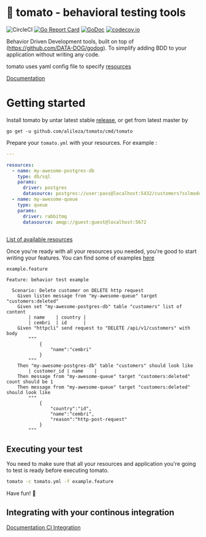 # 🍅 tomato - behavioral testing tools
![CircleCI](https://circleci.com/gh/alileza/tomato/tree/master.svg?style=shield)
[![Go Report Card](https://goreportcard.com/badge/github.com/alileza/tomato)](https://goreportcard.com/report/github.com/alileza/tomato)
[![GoDoc](https://godoc.org/github.com/alileza/tomato?status.svg)](https://godoc.org/github.com/alileza/tomato)
[![codecov.io](https://codecov.io/github/alileza/tomato/branch/master/graph/badge.svg)](https://codecov.io/github/alileza/tomato)
 
Behavior Driven Development tools, built on top of (https://github.com/DATA-DOG/godog). To simplify adding BDD to your application without writing any code.

tomato uses yaml config file to specify [resources](#resources)

[Documentation](https://alileza.github.io/tomato/)

# Getting started

Install tomato by untar latest stable [release](https://github.com/alileza/tomato/releases/latest), or get from latest master by
```
go get -u github.com/alileza/tomato/cmd/tomato
```

Prepare your `tomato.yml` with your resources. For example :

```yaml
---

resources:
  - name: my-awesome-postgres-db
    type: db/sql
    params:
      driver: postgres
      datasource: postgres://user:pass@localhost:5432/customers?sslmode=disable
  - name: my-awesome-queue
    type: queue
    params:
      driver: rabbitmq
      datasource: amqp://guest:guest@localhost:5672
      
```

[List of available resources](http://alileza.github.io/tomato/resources)

Once you're ready with all your resources you needed, you're good to start writing your features. You can find some of examples [here](https://github.com/alileza/tomato/tree/0.1.0/examples/features)

`example.feature`
```gherkin
Feature: behavior test example

  Scenario: Delete customer on DELETE http request
    Given listen message from "my-awesome-queue" target "customers:deleted"
    Given set "my-awesome-postgres-db" table "customers" list of content
        | name    | country |
        | cembri  | id      |
    Given "httpcli" send request to "DELETE /api/v1/customers" with body
        """
            {
                "name":"cembri"
            }
        """
    Then "my-awesome-postgres-db" table "customers" should look like
        | customer_id | name    |
    Then message from "my-awesome-queue" target "customers:deleted" count should be 1
    Then message from "my-awesome-queue" target "customers:deleted" should look like
        """
            {
                "country":"id",
                "name":"cembri",
                "reason":"http-post-request"
            }
        """
```

## Executing your test

You need to make sure that all your resources and application you're going to test is ready before executing tomato.

```sh
tomato -c tomato.yml -f example.feature
```

Have fun! 🍅

## Integrating with your continous integration

[Documentation CI Integration](https://alileza.github.io/tomato/ci-integration)
